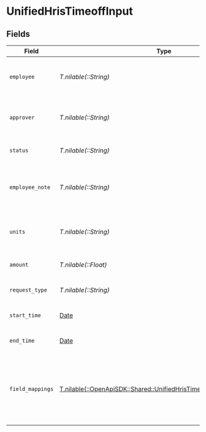 # UnifiedHrisTimeoffInput


## Fields

| Field                                                                                                                                | Type                                                                                                                                 | Required                                                                                                                             | Description                                                                                                                          | Example                                                                                                                              |
| ------------------------------------------------------------------------------------------------------------------------------------ | ------------------------------------------------------------------------------------------------------------------------------------ | ------------------------------------------------------------------------------------------------------------------------------------ | ------------------------------------------------------------------------------------------------------------------------------------ | ------------------------------------------------------------------------------------------------------------------------------------ |
| `employee`                                                                                                                           | *T.nilable(::String)*                                                                                                                | :heavy_minus_sign:                                                                                                                   | The UUID of the employee taking time off                                                                                             | 801f9ede-c698-4e66-a7fc-48d19eebaa4f                                                                                                 |
| `approver`                                                                                                                           | *T.nilable(::String)*                                                                                                                | :heavy_minus_sign:                                                                                                                   | The UUID of the approver for the time off request                                                                                    | 801f9ede-c698-4e66-a7fc-48d19eebaa4f                                                                                                 |
| `status`                                                                                                                             | *T.nilable(::String)*                                                                                                                | :heavy_minus_sign:                                                                                                                   | The status of the time off request                                                                                                   | REQUESTED                                                                                                                            |
| `employee_note`                                                                                                                      | *T.nilable(::String)*                                                                                                                | :heavy_minus_sign:                                                                                                                   | A note from the employee about the time off request                                                                                  | Annual vacation                                                                                                                      |
| `units`                                                                                                                              | *T.nilable(::String)*                                                                                                                | :heavy_minus_sign:                                                                                                                   | The units used for the time off (e.g., Days, Hours)                                                                                  | DAYS                                                                                                                                 |
| `amount`                                                                                                                             | *T.nilable(::Float)*                                                                                                                 | :heavy_minus_sign:                                                                                                                   | The amount of time off requested                                                                                                     | 5                                                                                                                                    |
| `request_type`                                                                                                                       | *T.nilable(::String)*                                                                                                                | :heavy_minus_sign:                                                                                                                   | The type of time off request                                                                                                         | VACATION                                                                                                                             |
| `start_time`                                                                                                                         | [Date](https://ruby-doc.org/stdlib-2.6.1/libdoc/date/rdoc/Date.html)                                                                 | :heavy_minus_sign:                                                                                                                   | The start time of the time off                                                                                                       | 2024-07-01T09:00:00Z                                                                                                                 |
| `end_time`                                                                                                                           | [Date](https://ruby-doc.org/stdlib-2.6.1/libdoc/date/rdoc/Date.html)                                                                 | :heavy_minus_sign:                                                                                                                   | The end time of the time off                                                                                                         | 2024-07-05T17:00:00Z                                                                                                                 |
| `field_mappings`                                                                                                                     | [T.nilable(::OpenApiSDK::Shared::UnifiedHrisTimeoffInputFieldMappings)](../../models/shared/unifiedhristimeoffinputfieldmappings.md) | :heavy_minus_sign:                                                                                                                   | The custom field mappings of the object between the remote 3rd party & Panora                                                        | {<br/>"custom_field_1": "value1",<br/>"custom_field_2": "value2"<br/>}                                                               |